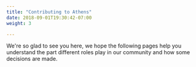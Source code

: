 ```yaml
---
title: "Contributing to Athens"
date: 2018-09-01T19:30:42-07:00
weight: 3

---
```


We're so glad to see you here, we hope the following pages help you understand
the part different roles play in our community and how some decisions are made.
